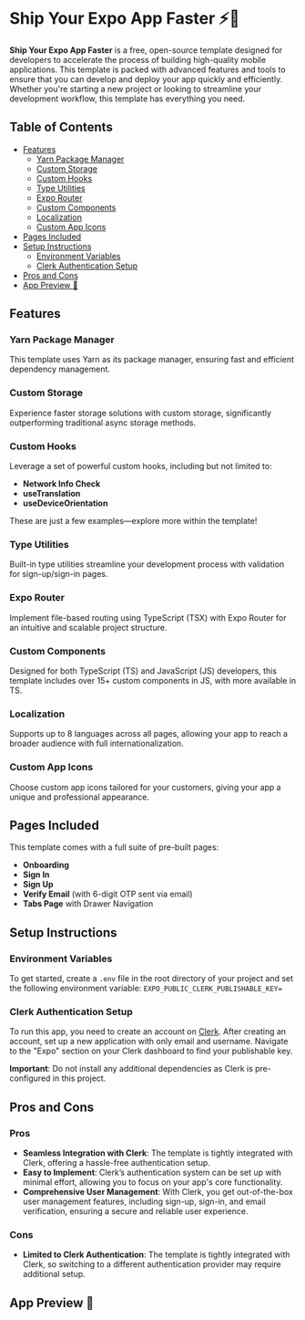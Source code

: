 # Ship Your Expo App Faster ⚡️🔌

**Ship Your Expo App Faster** is a free, open-source template designed for developers to accelerate the process of building high-quality mobile applications. This template is packed with advanced features and tools to ensure that you can develop and deploy your app quickly and efficiently. Whether you're starting a new project or looking to streamline your development workflow, this template has everything you need.

## Table of Contents
- [Features](#features)
  - [Yarn Package Manager](#yarn-package-manager)
  - [Custom Storage](#custom-storage)
  - [Custom Hooks](#custom-hooks)
  - [Type Utilities](#type-utilities)
  - [Expo Router](#expo-router)
  - [Custom Components](#custom-components)
  - [Localization](#localization)
  - [Custom App Icons](#custom-app-icons)
- [Pages Included](#pages-included)
- [Setup Instructions](#setup-instructions)
  - [Environment Variables](#environment-variables)
  - [Clerk Authentication Setup](#clerk-authentication-setup)
- [Pros and Cons](#pros-and-cons)
- [App Preview 📱](#app-preview-)

## Features

### Yarn Package Manager
This template uses Yarn as its package manager, ensuring fast and efficient dependency management.

### Custom Storage
Experience faster storage solutions with custom storage, significantly outperforming traditional async storage methods.

### Custom Hooks
Leverage a set of powerful custom hooks, including but not limited to:
- **Network Info Check**
- **useTranslation**
- **useDeviceOrientation**

These are just a few examples—explore more within the template!

### Type Utilities
Built-in type utilities streamline your development process with validation for sign-up/sign-in pages.

### Expo Router
Implement file-based routing using TypeScript (TSX) with Expo Router for an intuitive and scalable project structure.

### Custom Components
Designed for both TypeScript (TS) and JavaScript (JS) developers, this template includes over 15+ custom components in JS, with more available in TS.

### Localization
Supports up to 8 languages across all pages, allowing your app to reach a broader audience with full internationalization.

### Custom App Icons
Choose custom app icons tailored for your customers, giving your app a unique and professional appearance.

## Pages Included
This template comes with a full suite of pre-built pages:
- **Onboarding**
- **Sign In**
- **Sign Up**
- **Verify Email** (with 6-digit OTP sent via email)
- **Tabs Page** with Drawer Navigation

## Setup Instructions

### Environment Variables
To get started, create a `.env` file in the root directory of your project and set the following environment variable:
``EXPO_PUBLIC_CLERK_PUBLISHABLE_KEY=``


### Clerk Authentication Setup
To run this app, you need to create an account on [Clerk](https://clerk.dev). After creating an account, set up a new application with only email and username. Navigate to the "Expo" section on your Clerk dashboard to find your publishable key.

**Important**: Do not install any additional dependencies as Clerk is pre-configured in this project.

## Pros and Cons

### Pros
- **Seamless Integration with Clerk**: The template is tightly integrated with Clerk, offering a hassle-free authentication setup.
- **Easy to Implement**: Clerk’s authentication system can be set up with minimal effort, allowing you to focus on your app's core functionality.
- **Comprehensive User Management**: With Clerk, you get out-of-the-box user management features, including sign-up, sign-in, and email verification, ensuring a secure and reliable user experience.

### Cons
- **Limited to Clerk Authentication**: The template is tightly integrated with Clerk, so switching to a different authentication provider may require additional setup.


## App Preview 📱